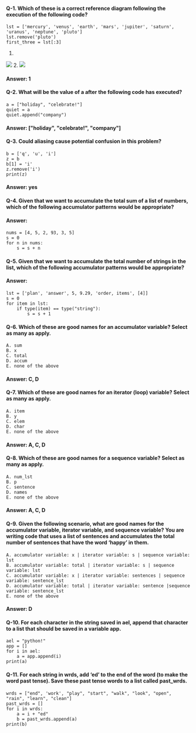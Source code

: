 #### Q-1. Which of these is a correct reference diagram following the execution of the following code?
```
lst = ['mercury', 'venus', 'earth', 'mars', 'jupiter', 'saturn', 'uranus', 'neptune', 'pluto']
lst.remove('pluto')
first_three = lst[:3]
```
1. 
![](https://fopp.umsi.education/books/published/fopp/_images//week3a1_1.png)
2. 
![](https://fopp.umsi.education/books/published/fopp/_images//week3a1_2.png)
#### Answer: 1

#### Q-2. What will be the value of a after the following code has executed?
```
a = ["holiday", "celebrate!"]
quiet = a
quiet.append("company")
```
#### Answer: ["holiday", "celebrate!", "company"]

#### Q-3. Could aliasing cause potential confusion in this problem?
```
b = ['q', 'u', 'i']
z = b
b[1] = 'i'
z.remove('i')
print(z)
```
#### Answer: yes

#### Q-4.  Given that we want to accumulate the total sum of a list of numbers, which of the following accumulator patterns would be appropriate?
#### Answer:
```
nums = [4, 5, 2, 93, 3, 5]
s = 0
for n in nums:
    s = s + n
```

#### Q-5. Given that we want to accumulate the total number of strings in the list, which of the following accumulator patterns would be appropriate?
#### Answer:
```
lst = ['plan', 'answer', 5, 9.29, 'order, items', [4]]
s = 0
for item in lst:
    if type(item) == type("string"):
        s = s + 1
```

#### Q-6. Which of these are good names for an accumulator variable? Select as many as apply.
```
A. sum
B. x
C. total
D. accum
E. none of the above
```
#### Answer: C, D

#### Q-7. Which of these are good names for an iterator (loop) variable? Select as many as apply.
```
A. item
B. y
C. elem
D. char
E. none of the above
```
#### Answer: A, C, D

#### Q-8.  Which of these are good names for a sequence variable? Select as many as apply.
```
A. num_lst
B. p
C. sentence
D. names
E. none of the above
```
#### Answer: A, C, D

#### Q-9. Given the following scenario, what are good names for the accumulator variable, iterator variable, and sequence variable? You are writing code that uses a list of sentences and accumulates the total number of sentences that have the word ‘happy’ in them.
```
A. accumulator variable: x | iterator variable: s | sequence variable: lst
B. accumulator variable: total | iterator variable: s | sequence variable: lst
C. accumulator variable: x | iterator variable: sentences | sequence variable: sentence_lst
D. accumulator variable: total | iterator variable: sentence |sequence variable: sentence_lst
E. none of the above
```
#### Answer: D

#### Q-10. For each character in the string saved in ael, append that character to a list that should be saved in a variable app.
```
ael = "python!"
app = []
for i in ael:
    a = app.append(i)
print(a)    
```

#### Q-11. For each string in wrds, add ‘ed’ to the end of the word (to make the word past tense). Save these past tense words to a list called past_wrds.
```
wrds = ["end", 'work', "play", "start", "walk", "look", "open", "rain", "learn", "clean"]
past_wrds = []
for i in wrds:
    a = i + "ed"
    b = past_wrds.append(a)
print(b) 
```
